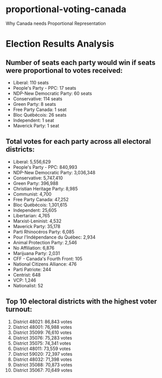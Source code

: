 # proportional-voting-canada
Why Canada needs Proportional Representation

# Election Results Analysis

## Number of seats each party would win if seats were proportional to votes received:
- Liberal: 110 seats
- People's Party - PPC: 17 seats
- NDP-New Democratic Party: 60 seats
- Conservative: 114 seats
- Green Party: 8 seats
- Free Party Canada: 1 seat
- Bloc Québécois: 26 seats
- Independent: 1 seat
- Maverick Party: 1 seat


## Total votes for each party across all electoral districts:
- Liberal: 5,556,629
- People's Party - PPC: 840,993
- NDP-New Democratic Party: 3,036,348
- Conservative: 5,747,410
- Green Party: 396,988
- Christian Heritage Party: 8,985
- Communist: 4,700
- Free Party Canada: 47,252
- Bloc Québécois: 1,301,615
- Independent: 25,605
- Libertarian: 4,765
- Marxist-Leninist: 4,532
- Maverick Party: 35,178
- Parti Rhinocéros Party: 6,085
- Pour l'Indépendance du Québec: 2,934
- Animal Protection Party: 2,546
- No Affiliation: 6,876
- Marijuana Party: 2,031
- CFF - Canada's Fourth Front: 105
- National Citizens Alliance: 476
- Parti Patriote: 244
- Centrist: 648
- VCP: 1,246
- Nationalist: 52

## Top 10 electoral districts with the highest voter turnout:
1. District 48021: 86,843 votes
2. District 48001: 76,988 votes
3. District 35099: 76,610 votes
4. District 35076: 75,283 votes
5. District 35075: 74,341 votes
6. District 48011: 73,559 votes
7. District 59020: 72,397 votes
8. District 48032: 71,398 votes
9. District 35088: 70,873 votes
10. District 35067: 70,649 votes
